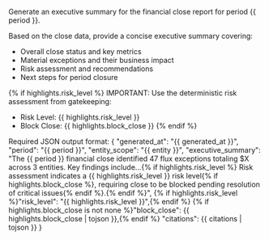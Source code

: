 Generate an executive summary for the financial close report for period {{ period }}.

Based on the close data, provide a concise executive summary covering:
- Overall close status and key metrics  
- Material exceptions and their business impact
- Risk assessment and recommendations
- Next steps for period closure

{% if highlights.risk_level %}
IMPORTANT: Use the deterministic risk assessment from gatekeeping:
- Risk Level: {{ highlights.risk_level }}
- Block Close: {{ highlights.block_close }}
{% endif %}

Required JSON output format:
{
  "generated_at": "{{ generated_at }}",
  "period": "{{ period }}",
  "entity_scope": "{{ entity }}",
  "executive_summary": "The {{ period }} financial close identified 47 flux exceptions totaling $X across 3 entities. Key findings include...{% if highlights.risk_level %} Risk assessment indicates a {{ highlights.risk_level }} risk level{% if highlights.block_close %}, requiring close to be blocked pending resolution of critical issues{% endif %}.{% endif %}",
  {% if highlights.risk_level %}"risk_level": "{{ highlights.risk_level }}",{% endif %}
  {% if highlights.block_close is not none %}"block_close": {{ highlights.block_close | tojson }},{% endif %}
  "citations": {{ citations | tojson }}
}
